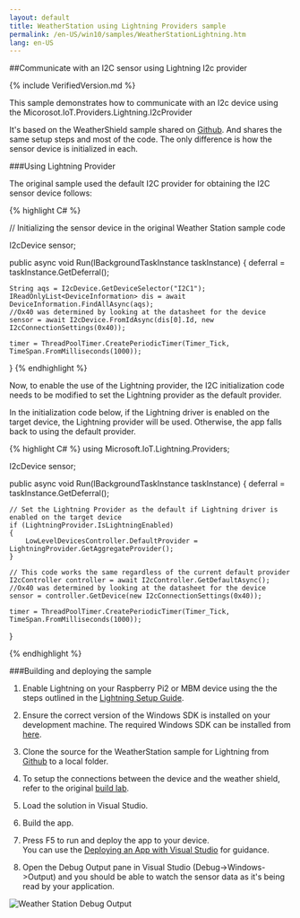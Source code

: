 ```yaml
---
layout: default
title: WeatherStation using Lightning Providers sample
permalink: /en-US/win10/samples/WeatherStationLightning.htm
lang: en-US
---
```


##Communicate with an I2C sensor using Lightning I2c provider

{% include VerifiedVersion.md %}

This sample demonstrates how to communicate with an I2c device using the Micorosot.IoT.Providers.Lightning.I2cProvider

It's based on the WeatherShield sample shared on [Github](https://github.com/ms-iot/samples/tree/develop/WeatherStation/CS/WeatherStation). And shares the same setup steps and most of the code. The only difference is how the sensor device is initialized in each.

###Using Lightning Provider

The original sample used the default I2C provider for obtaining the I2C sensor device follows:

{% highlight C# %}

// Initializing the sensor device in the original Weather Station sample code

I2cDevice sensor;

public async void Run(IBackgroundTaskInstance taskInstance)
{
    deferral = taskInstance.GetDeferral();

    String aqs = I2cDevice.GetDeviceSelector("I2C1");
    IReadOnlyList<DeviceInformation> dis = await DeviceInformation.FindAllAsync(aqs);
    //Ox40 was determined by looking at the datasheet for the device
    sensor = await I2cDevice.FromIdAsync(dis[0].Id, new I2cConnectionSettings(0x40));

    timer = ThreadPoolTimer.CreatePeriodicTimer(Timer_Tick, TimeSpan.FromMilliseconds(1000));
}
{% endhighlight %}

Now, to enable the use of the Lightning provider, the I2C initialization code needs to be modified to set the Lightning provider as the default provider.

In the initialization code below, if the Lightning driver is enabled on the target device, the Lightning provider will be used. Otherwise, the app falls back to using the default provider.

{% highlight C# %}
using Microsoft.IoT.Lightning.Providers;

I2cDevice sensor;

public async void Run(IBackgroundTaskInstance taskInstance)
{
    deferral = taskInstance.GetDeferral();

    // Set the Lightning Provider as the default if Lightning driver is enabled on the target device
    if (LightningProvider.IsLightningEnabled)
    {
        LowLevelDevicesController.DefaultProvider = LightningProvider.GetAggregateProvider();
    }

    // This code works the same regardless of the current default provider
    I2cController controller = await I2cController.GetDefaultAsync();
    //Ox40 was determined by looking at the datasheet for the device
    sensor = controller.GetDevice(new I2cConnectionSettings(0x40));

    timer = ThreadPoolTimer.CreatePeriodicTimer(Timer_Tick, TimeSpan.FromMilliseconds(1000));
}

{% endhighlight %}

###Building and deploying the sample

1. Enable Lightning on your Raspberry Pi2 or MBM device using the the steps outlined in the [Lightning Setup Guide]({{site.baseurl}}/{{page.lang}}/win10/LightningSetup.htm).

1. Ensure the correct version of the Windows SDK is installed on your development machine. The required Windows SDK can be installed from [here](https://dev.windows.com/en-us/downloads/windows-10-developer-preview).

1. Clone the source for the WeatherStation sample for Lightning from [Github](https://github.com/ms-iot/BusProviders/tree/develop/Microsoft.IoT.Lightning.Providers) to a local folder.

1. To setup the connections between the device and the weather shield, refer to the original [build lab](https://www.hackster.io/windowsiot/build-hands-on-lab-iot-weather-station-using-windows-10).

1. Load the solution in Visual Studio.

1. Build the app.

1. Press F5 to run and deploy the app to your device.<br/>
   You can use the [Deploying an App with Visual Studio]({{site.baseurl}}/{{page.lang}}/win10/AppDeployment.htm) for guidance.

1. Open the Debug Output pane in Visual Studio (Debug->Windows->Output) and you should be able to watch the sensor data as it's being read by your application.

![Weather Station Debug Output]({{site.baseurl}}/images/Lightning/WeatherStationDebug.png)
